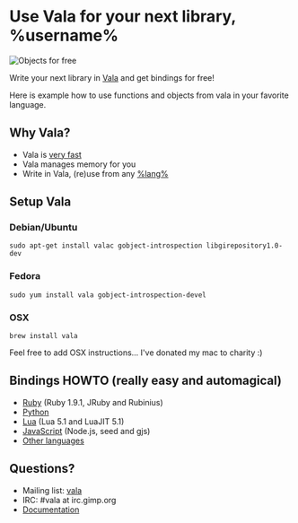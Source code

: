 # Use Vala for your next library, %username%

![Objects for free](https://github.com/antono/vala-object/raw/master/objects.jpg)

Write your next library in [Vala][Vala] and get bindings for free!

Here is example how to use functions and objects from vala
in your favorite language.

## Why Vala?

 - Vala is [very fast][VBench]
 - Vala manages memory for you
 - Write in Vala, (re)use from any
   [%lang%](https://live.gnome.org/GObjectIntrospection/Users)

## Setup Vala

### Debian/Ubuntu

    sudo apt-get install valac gobject-introspection libgirepository1.0-dev

### Fedora

    sudo yum install vala gobject-introspection-devel

### OSX

    brew install vala

Feel free to add OSX instructions... I've donated my mac to charity :)

## Bindings HOWTO (really easy and automagical)

 - [Ruby](langs/ruby/README.md) (Ruby 1.9.1, JRuby and Rubinius)
 - [Python](langs/python/README.md)
 - [Lua](langs/lua/README.md) (Lua 5.1 and LuaJIT 5.1)
 - [JavaScript](langs/javascript/README.md) (Node.js, seed and gjs)
 - [Other languages](https://live.gnome.org/GObjectIntrospection/Users)

## Questions?

 - Mailing list: [vala](https://mail.gnome.org/mailman/listinfo/vala-list)
 - IRC: #vala at irc.gimp.org
 - [Documentation](https://live.gnome.org/Vala/Documentation)

[Vala]: https://live.gnome.org/Vala/
[VBench]: http://code.google.com/p/vala-benchmarks/wiki/BenchResults
